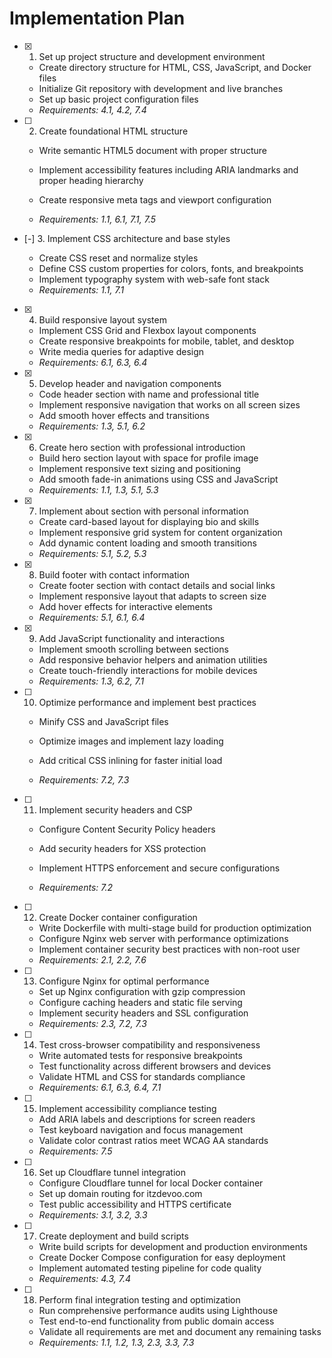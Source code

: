 # Implementation Plan

- [x] 1. Set up project structure and development environment



  - Create directory structure for HTML, CSS, JavaScript, and Docker files
  - Initialize Git repository with development and live branches
  - Set up basic project configuration files
  - _Requirements: 4.1, 4.2, 7.4_



- [ ] 2. Create foundational HTML structure
  - Write semantic HTML5 document with proper structure
  - Implement accessibility features including ARIA landmarks and proper heading hierarchy


  - Create responsive meta tags and viewport configuration
  - _Requirements: 1.1, 6.1, 7.1, 7.5_

- [-] 3. Implement CSS architecture and base styles

  - Create CSS reset and normalize styles
  - Define CSS custom properties for colors, fonts, and breakpoints
  - Implement typography system with web-safe font stack
  - _Requirements: 1.1, 7.1_

- [x] 4. Build responsive layout system

  - Implement CSS Grid and Flexbox layout components
  - Create responsive breakpoints for mobile, tablet, and desktop
  - Write media queries for adaptive design
  - _Requirements: 6.1, 6.3, 6.4_

- [x] 5. Develop header and navigation components


  - Code header section with name and professional title
  - Implement responsive navigation that works on all screen sizes
  - Add smooth hover effects and transitions
  - _Requirements: 1.3, 5.1, 6.2_

- [x] 6. Create hero section with professional introduction


  - Build hero section layout with space for profile image
  - Implement responsive text sizing and positioning
  - Add smooth fade-in animations using CSS and JavaScript
  - _Requirements: 1.1, 1.3, 5.1, 5.3_

- [x] 7. Implement about section with personal information


  - Create card-based layout for displaying bio and skills
  - Implement responsive grid system for content organization
  - Add dynamic content loading and smooth transitions
  - _Requirements: 5.1, 5.2, 5.3_

- [x] 8. Build footer with contact information



  - Create footer section with contact details and social links
  - Implement responsive layout that adapts to screen size
  - Add hover effects for interactive elements
  - _Requirements: 5.1, 6.1, 6.4_

- [x] 9. Add JavaScript functionality and interactions


  - Implement smooth scrolling between sections
  - Add responsive behavior helpers and animation utilities
  - Create touch-friendly interactions for mobile devices
  - _Requirements: 1.3, 6.2, 7.1_



- [ ] 10. Optimize performance and implement best practices
  - Minify CSS and JavaScript files
  - Optimize images and implement lazy loading
  - Add critical CSS inlining for faster initial load


  - _Requirements: 7.2, 7.3_

- [ ] 11. Implement security headers and CSP
  - Configure Content Security Policy headers


  - Add security headers for XSS protection
  - Implement HTTPS enforcement and secure configurations
  - _Requirements: 7.2_


- [ ] 12. Create Docker container configuration
  - Write Dockerfile with multi-stage build for production optimization
  - Configure Nginx web server with performance optimizations
  - Implement container security best practices with non-root user
  - _Requirements: 2.1, 2.2, 7.6_

- [ ] 13. Configure Nginx for optimal performance
  - Set up Nginx configuration with gzip compression
  - Configure caching headers and static file serving
  - Implement security headers and SSL configuration
  - _Requirements: 2.3, 7.2, 7.3_

- [ ] 14. Test cross-browser compatibility and responsiveness
  - Write automated tests for responsive breakpoints
  - Test functionality across different browsers and devices
  - Validate HTML and CSS for standards compliance
  - _Requirements: 6.1, 6.3, 6.4, 7.1_

- [ ] 15. Implement accessibility compliance testing
  - Add ARIA labels and descriptions for screen readers
  - Test keyboard navigation and focus management
  - Validate color contrast ratios meet WCAG AA standards
  - _Requirements: 7.5_

- [ ] 16. Set up Cloudflare tunnel integration
  - Configure Cloudflare tunnel for local Docker container
  - Set up domain routing for itzdevoo.com
  - Test public accessibility and HTTPS certificate
  - _Requirements: 3.1, 3.2, 3.3_

- [ ] 17. Create deployment and build scripts
  - Write build scripts for development and production environments
  - Create Docker Compose configuration for easy deployment
  - Implement automated testing pipeline for code quality
  - _Requirements: 4.3, 7.4_

- [ ] 18. Perform final integration testing and optimization
  - Run comprehensive performance audits using Lighthouse
  - Test end-to-end functionality from public domain access
  - Validate all requirements are met and document any remaining tasks
  - _Requirements: 1.1, 1.2, 1.3, 2.3, 3.3, 7.3_
